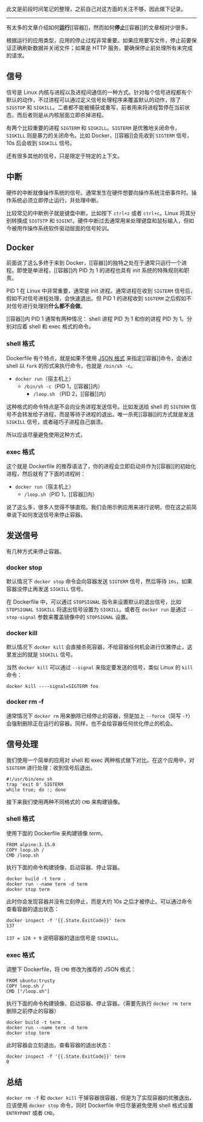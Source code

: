 此文是前段时间笔记的整理，之前自己对这方面的关注不够，因此做下记录。

___

有太多的文章介绍如何**运行**[[容器]]，然而如何**停止**[[容器]]的文章相对少很多。

根据运行的应用类型，应用的停止过程非常重要。如果应用要写文件，停止前要保证正确刷新数据并关闭文件；如果是 HTTP 服务，要确保停止前处理所有未完成的请求。

## 信号

信号是 Linux 内核与进程以及进程间通信的一种方式。针对每个信号进程都有个默认的动作，不过进程可以通过定义信号处理程序来覆盖默认的动作，除了 `SIGSTOP` 和 `SIGKILL`。二者都不能被捕获或重写，前者用来将进程暂停在当前状态，而后者则是从内核层面立即杀掉进程。

有两个比较重要的进程 `SIGTERM` 和 `SIGKILL`。`SIGTERM` 是优雅地关闭命令，`SIGKILL` 则是暴力的关闭命令。比如 Docker，[[容器]]会先收到 `SIGTERM` 信号，10s 后会收到 `SIGKILL` 信号。

还有很多其他的信号，只是限定于特定的上下文。

## 中断

硬件的中断就像操作系统的信号。通常发生在硬件想要向操作系统注册事件时。操作系统必须立即停止运行，并处理中断。

比较常见的中断例子就是键盘中断，比如按下 `ctrl+z` 或者 `ctrl+c`。Linux 将其分别转换成 `SIGTSTP` 和 `SIGINT`。硬件中断过去通常用来处理键盘和鼠标输入，但如今被用作操作系统软件驱动层面的信号轮训。

## Docker

前面说了这么多终于来到 Docker，[[容器]]的独特之处在于通常只运行一个进程。即使是单进程，[[容器]]内 PID 为 1 的进程也具有 init 系统的特殊规则和职责。

PID 1 在 Linux 中非常重要，通常是 init 进程。通常进程在收到 `SIGTERM` 信号后，假如不对信号进程处理，会快速退出。但 PID 1 的进程收到 `SIGTERM` 之后假如不对信号进行处理则**什么都不会做**。

[[容器]]内 PID 1 通常有两种情况： shell 进程 PID 为 1 和你的进程 PID 为 1。分别对应着 shell 和 exec 格式的命令。

### shell 格式

Dockerfile 有个特点，就是如果不使用 [JSON 格式](https://docs.docker.com/engine/reference/builder/#run) 来指定[[容器]]命令，会通过 shell 以 `fork` 的形式来执行命令，也就是 `/bin/sh -c`。

-   `docker run`（宿主机上）
    -   `/bin/sh -c`（PID 1，[[容器]]内）
        -   `/loop.sh` （PID 2，[[容器]]内）

这种格式的命令特点是不会向业务进程发送信号。比如发送给 shell 的 `SIGTERM` 信号不会转发给子进程，而是等待子进程的退出。唯一杀死[[容器]]的方式就是发送 `SIGKILL` 信号，或者碰巧子进程自己崩溃。

所以应该尽量避免使用这种方式，

### exec 格式

这个就是 Dockerfile 的推荐语法了，你的进程会立即启动并作为[[容器]]的初始化进程，然后就有了下面的进程树：

-   `docker run`（宿主机上）
    -   `/loop.sh`（PID 1，[[容器]]内）

说了这么多，很多人觉得不够直观。我们会用示例应用来进行说明，但在这之前简单说下如何发送信号来停止容器。

## 发送信号

有几种方式来停止容器。

### docker stop

默认情况下 `docker stop` 命令会向容器发送 `SIGTERM` 信号，然后等待 `10s`，如果容器没停止再发送 `SIGKILL` 信号。

在 Dockerfile 中，可以通过 `STOPSIGNAL` 指令来设置默认的退出信号，比如 `STOPSIGNAL SIGKILL` 将退出信号设置为 `SIGKILL`。或者在 `docker run` 是通过 `--stop-signal` 参数来覆盖镜像中的 `STOPSIGNAL` 设置。

### docker kill

默认情况下 `docker kill` 会直接杀死容器，不给容器任何机会进行优雅停止，这里发出的就是 `SIGKILL` 信号。

当然 `docker kill` 可以通过 `--signal` 来指定要发送的信号，类似 Linux 的 `kill` 命令：

```
docker kill ----signal=SIGTERM foo
```

### docker rm -f

通常情况下 `docker rm` 用来删除已经停止的容器，但是加上 `--force`（简写 `-f`）会强制删除正在运行的容器。同样，也不会给容器任何优化停止的机会。

## 信号处理

我们使用一个简单的应用对 shell 和 exec 两种格式做下对比。在这个应用中，对 `SIGTERM` 进行处理：收到信号后退出。

```
#!/usr/bin/env sh
trap 'exit 0' SIGTERM
while true; do :; done
```

接下来我们使用两种不同格式的 `CMD` 来构建镜像。

### shell 格式

使用下面的 Dockerfile 来构建镜像 _term_。

```
FROM alpine:3.15.0
COPY loop.sh /
CMD /loop.sh
```

执行下面的命令构建镜像、启动容器、停止容器。

```
docker build -t term .
docker run --name term -d term
docker stop term
```

此时你会发现容器并没有立刻停止，而是大约 10s 之后才被停止。可以通过命令查看容器的退出状态：

```
docker inspect -f '{{.State.ExitCode}}' term
137
```

`137 = 128 + 9` 说明容器的退出信号是 `SIGKILL`。

### exec 格式

调整下 Dockerfile，将 `CMD` 修改为推荐的 JSON 格式：

```
FROM ubuntu:trusty
COPY loop.sh /
CMD ["/loop.sh"]
```

执行下面的命令构建镜像、启动容器、停止容器。（需要先执行 `docker rm term` 删除之前停止的容器）

```
docker build -t term .
docker run --name term -d term
docker stop term
```

此时容器会立刻退出。查看容器的退出状态：

```
docker inspect -f '{{.State.ExitCode}}' term
0
```

## 总结

`docker rm -f` 和 `docker kill` 干掉容器很容器，但是为了实现容器的优雅退出，应该使用 `docker stop` 命令，同时 Dockerfile 中应尽量避免使用 shell 格式设置 `ENTRYPONT` 或者 `CMD`。